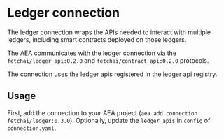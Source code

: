 # Ledger connection
The ledger connection wraps the APIs needed to interact with multiple ledgers, including smart contracts deployed on those ledgers.

The AEA communicates with the ledger connection via the `fetchai/ledger_api:0.2.0` and `fetchai/contract_api:0.2.0` protocols.

The connection uses the ledger apis registered in the ledger api registry.

## Usage
First, add the connection to your AEA project (`aea add connection fetchai/ledger:0.3.0`). Optionally, update the `ledger_apis` in `config` of `connection.yaml`.
